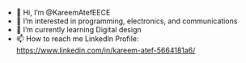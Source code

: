 - 👋 Hi, I’m @KareemAtefEECE
- 👀 I’m interested in programming, electronics, and communications
- 🌱 I’m currently learning Digital design
- 📫 How to reach me LinkedIn Profile: https://www.linkedin.com/in/kareem-atef-5664181a6/


<!---
KareemAtefEECE/KareemAtefEECE is a ✨ special ✨ repository because its `README.md` (this file) appears on your GitHub profile.
You can click the Preview link to take a look at your changes.
--->
